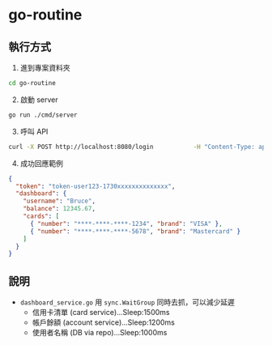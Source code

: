 # go-routine

## 執行方式

1. 進到專案資料夾
```bash
cd go-routine
```

2. 啟動 server
```bash
go run ./cmd/server
```

3. 呼叫 API
```bash
curl -X POST http://localhost:8080/login           -H "Content-Type: application/json"           -d '{"userId":"user123","password":"pw123"}'
```

4. 成功回應範例
```json
{
  "token": "token-user123-1730xxxxxxxxxxxxxx",
  "dashboard": {
    "username": "Bruce",
    "balance": 12345.67,
    "cards": [
      { "number": "****-****-****-1234", "brand": "VISA" },
      { "number": "****-****-****-5678", "brand": "Mastercard" }
    ]
  }
}
```

## 說明

- `dashboard_service.go` 用 `sync.WaitGroup` 同時去抓，可以減少延遲
  - 信用卡清單 (card service)...Sleep:1500ms
  - 帳戶餘額 (account service)...Sleep:1200ms
  - 使用者名稱 (DB via repo)...Sleep:1000ms
